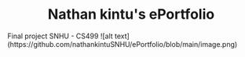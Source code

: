 <h1 align="center">
Nathan kintu's ePortfolio
</h1>
Final project SNHU - CS499 
![alt text](https://github.com/nathankintuSNHU/ePortfolio/blob/main/image.png)
